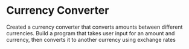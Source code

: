 # Currency Converter
Created a currency converter that converts amounts between different currencies.
Build a program that takes user input for an amount and currency, then converts it to another currency using exchange rates

